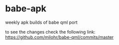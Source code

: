 # babe-apk
weekly apk builds of babe qml port

to see the changes check the following link:
https://github.com/milohr/babe-qml/commits/master


